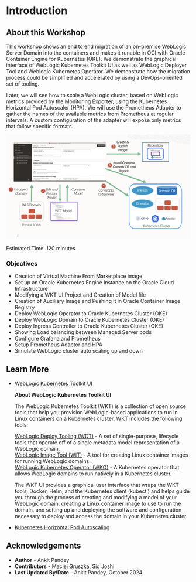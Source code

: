 # Introduction

## About this Workshop

This workshop shows an end to end migration of an on-premise WebLogic Server Domain into the containers and makes it runable in OCI with Oracle Container Engine for Kubernetes (OKE). We demonstrate the graphical interface of WebLogic Kubernetes Toolkit UI as well as WebLogic Deployer Tool and Weblogic Kubernetes Operator. We demonstrate how the migration process could be simplified and accelerated by using a DevOps-oriented set of tooling.

Later, we will see how to scale a WebLogic cluster, based on WebLogic metrics provided by the Monitoring Exporter, using the Kubernetes Horizontal Pod Autoscaler (HPA). We will use the Prometheus Adapter to gather the names of the available metrics from Prometheus at regular intervals. A custom configuration of the adapter will expose only metrics that follow specific formats.

![Lab flow](images/lab-flow.png)

Estimated Time: 120 minutes


### Objectives

* Creation of Virtual Machine From Marketplace image
* Set up an Oracle Kubernetes Engine Instance on the Oracle Cloud Infrastructure
* Modifying a WKT UI Project and Creation of Model file
* Creation of Auxiliary Image and Pushing it in Oracle Container Image Registry
* Deploy WebLogic Operator to Oracle Kubernetes Cluster (OKE)
* Deploy WebLogic Domain to Oracle Kubernetes Cluster (OKE)
* Deploy Ingress Controller to Oracle Kubernetes Cluster (OKE)
* Showing Load balancing between Managed Server pods
* Configure Grafana and Prometheus 
* Setup Prometheus Adaptor and HPA 
* Simulate WebLogic cluster auto scaling up and down 


           

## Learn More

* [WebLogic Kubernetes Toolkit UI](https://oracle.github.io/weblogic-toolkit-ui/)

    **About WebLogic Kubernetes Toolkit UI**

    The WebLogic Kubernetes Toolkit (WKT) is a collection of open source tools that help you provision WebLogic-based applications to run in Linux containers on a Kubernetes cluster. WKT includes the following tools:<br>

    [WebLogic Deploy Tooling (WDT)](https://github.com/oracle/weblogic-deploy-tooling) - A set of single-purpose, lifecycle tools that operate off of a single metadata model representation of a WebLogic domain.</br>
    [WebLogic Image Tool (WIT)](https://github.com/oracle/weblogic-image-tool) - A tool for creating Linux container images for running WebLogic domains.</br>
    [WebLogic Kubernetes Operator (WKO)](https://github.com/oracle/weblogic-kubernetes-operator) - A Kubernetes operator that allows WebLogic domains to run natively in a Kubernetes cluster.

    The WKT UI provides a graphical user interface that wraps the WKT tools, Docker, Helm, and the Kubernetes client (kubectl) and helps guide you through the process of creating and modifying a model of your WebLogic domain, creating a Linux container image to use to run the domain, and setting up and deploying the software and configuration necessary to deploy and access the domain in your Kubernetes cluster.

* [Kubernetes Horizontal Pod Autoscaling](https://kubernetes.io/docs/tasks/run-application/horizontal-pod-autoscale/)


## Acknowledgements
* **Author** -  Ankit Pandey
* **Contributors** - Maciej Gruszka, Sid Joshi
* **Last Updated By/Date** - Ankit Pandey, October 2024